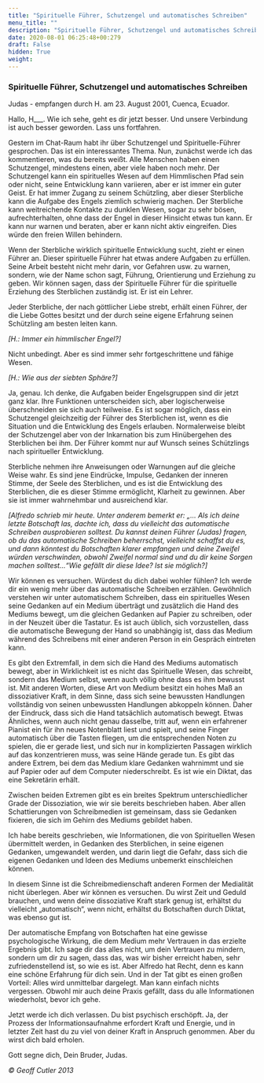 ```yaml
---
title: "Spirituelle Führer, Schutzengel und automatisches Schreiben"
menu_title: ""
description: "Spirituelle Führer, Schutzengel und automatisches Schreiben"
date: 2020-08-01 06:25:48+00:279
draft: False
hidden: True
weight:
---
```

### Spirituelle Führer, Schutzengel und automatisches Schreiben

Judas - empfangen durch H. am 23. August 2001, Cuenca, Ecuador.

Hallo, H___. Wie ich sehe, geht es dir jetzt besser. Und unsere Verbindung ist auch besser geworden. Lass uns fortfahren.

Gestern im Chat-Raum habt ihr über Schutzengel und Spirituelle-Führer gesprochen. Das ist ein interessantes Thema. Nun, zunächst werde ich das kommentieren, was du bereits weißt. Alle Menschen haben einen Schutzengel, mindestens einen, aber viele haben noch mehr. Der Schutzengel kann ein spirituelles Wesen auf dem Himmlischen Pfad sein oder nicht, seine Entwicklung kann variieren, aber er ist immer ein guter Geist. Er hat immer Zugang zu seinem Schützling, aber dieser Sterbliche kann die Aufgabe des Engels ziemlich schwierig machen. Der Sterbliche kann weitreichende Kontakte zu dunklen Wesen, sogar zu sehr bösen, aufrechterhalten, ohne dass der Engel in dieser Hinsicht etwas tun kann. Er kann nur warnen und beraten, aber er kann nicht aktiv eingreifen. Dies würde den freien Willen behindern.

Wenn der Sterbliche wirklich spirituelle Entwicklung sucht, zieht er einen Führer an. Dieser spirituelle Führer hat etwas andere Aufgaben zu erfüllen. Seine Arbeit besteht nicht mehr darin, vor Gefahren usw. zu warnen, sondern, wie der Name schon sagt, Führung, Orientierung und Erziehung zu geben. Wir können sagen, dass der Spirituelle Führer für die spirituelle Erziehung des Sterblichen zuständig ist. Er ist ein Lehrer.

Jeder Sterbliche, der nach göttlicher Liebe strebt, erhält einen Führer, der die Liebe Gottes besitzt und der durch seine eigene Erfahrung seinen Schützling am besten leiten kann.

*[H.: Immer ein himmlischer Engel?]*

Nicht unbedingt. Aber es sind immer sehr fortgeschrittene und fähige Wesen.

*[H.: Wie aus der siebten Sphäre?]*

Ja, genau. Ich denke, die Aufgaben beider Engelsgruppen sind dir jetzt ganz klar. Ihre Funktionen unterscheiden sich, aber logischerweise überschneiden sie sich auch teilweise. Es ist sogar möglich, dass ein Schutzengel gleichzeitig der Führer des Sterblichen ist, wenn es die Situation und die Entwicklung des Engels erlauben. Normalerweise bleibt der Schutzengel aber von der Inkarnation bis zum Hinübergehen des Sterblichen bei ihm. Der Führer kommt nur auf Wunsch seines Schützlings nach spiritueller Entwicklung.

Sterbliche nehmen ihre Anweisungen oder Warnungen auf die gleiche Weise wahr. Es sind jene Eindrücke, Impulse, Gedanken der inneren Stimme, der Seele des Sterblichen, und es ist die Entwicklung des Sterblichen, die es dieser Stimme ermöglicht, Klarheit zu gewinnen. Aber sie ist immer wahrnehmbar und ausreichend klar.

*[Alfredo schrieb mir heute. Unter anderem bemerkt er: „... Als ich deine letzte Botschaft las, dachte ich, dass du vielleicht das automatische Schreiben ausprobieren solltest. Du kannst deinen Führer (Judas) fragen, ob du das automatische Schreiben beherrschst, vielleicht schaffst du es, und dann könntest du Botschaften klarer empfangen und deine Zweifel würden verschwinden, obwohl Zweifel normal sind und du dir keine Sorgen machen solltest...“Wie gefällt dir diese Idee? Ist sie möglich?]*

Wir können es versuchen. Würdest du dich dabei wohler fühlen? Ich werde dir ein wenig mehr über das automatische Schreiben erzählen.
Gewöhnlich verstehen wir unter automatischem Schreiben, dass ein spirituelles Wesen seine Gedanken auf ein Medium überträgt und zusätzlich die Hand des Mediums bewegt, um die gleichen Gedanken auf Papier zu schreiben, oder in der Neuzeit über die Tastatur. Es ist auch üblich, sich vorzustellen, dass die automatische Bewegung der Hand so unabhängig ist, dass das Medium während des Schreibens mit einer anderen Person in ein Gespräch eintreten kann.

Es gibt den Extremfall, in dem sich die Hand des Mediums automatisch bewegt, aber in Wirklichkeit ist es nicht das Spirituelle Wesen, das schreibt, sondern das Medium selbst, wenn auch völlig ohne dass es ihm bewusst ist. Mit anderen Worten, diese Art von Medium besitzt ein hohes Maß an dissoziativer Kraft, in dem Sinne, dass sich seine bewussten Handlungen vollständig von seinen unbewussten Handlungen abkoppeln können. Daher der Eindruck, dass sich die Hand tatsächlich automatisch bewegt. Etwas Ähnliches, wenn auch nicht genau dasselbe, tritt auf, wenn ein erfahrener Pianist ein für ihn neues Notenblatt liest und spielt, und seine Finger automatisch über die Tasten fliegen, um die entsprechenden Noten zu spielen, die er gerade liest, und sich nur in komplizierten Passagen wirklich auf das konzentrieren muss, was seine Hände gerade tun.
Es gibt das andere Extrem, bei dem das Medium klare Gedanken wahrnimmt und sie auf Papier oder auf dem Computer niederschreibt. Es ist wie ein Diktat, das eine Sekretärin erhält.

Zwischen beiden Extremen gibt es ein breites Spektrum unterschiedlicher Grade der Dissoziation, wie wir sie bereits beschrieben haben. Aber allen Schattierungen von Schreibmedien ist gemeinsam, dass sie Gedanken fixieren, die sich im Gehirn des Mediums gebildet haben.

Ich habe bereits geschrieben, wie Informationen, die von Spirituellen Wesen übermittelt werden, in Gedanken des Sterblichen, in seine eigenen Gedanken, umgewandelt werden, und darin liegt die Gefahr, dass sich die eigenen Gedanken und Ideen des Mediums unbemerkt einschleichen können.

In diesem Sinne ist die Schreibmedienschaft anderen Formen der Medialität nicht überlegen. Aber wir können es versuchen. Du wirst Zeit und Geduld brauchen, und wenn deine dissoziative Kraft stark genug ist, erhältst du vielleicht „automatisch“, wenn nicht, erhältst du Botschaften durch Diktat, was ebenso gut ist.

Der automatische Empfang von Botschaften hat eine gewisse psychologische Wirkung, die dem Medium mehr Vertrauen in das erzielte Ergebnis gibt. Ich sage dir das alles nicht, um dein Vertrauen zu mindern, sondern um dir zu sagen, dass das, was wir bisher erreicht haben, sehr zufriedenstellend ist, so wie es ist. Aber Alfredo hat Recht, denn es kann eine schöne Erfahrung für dich sein. Und in der Tat gibt es einen großen Vorteil: Alles wird unmittelbar dargelegt. Man kann einfach nichts vergessen. Obwohl mir auch deine Praxis gefällt, dass du alle Informationen wiederholst, bevor ich gehe.

Jetzt werde ich dich verlassen. Du bist psychisch erschöpft. Ja, der Prozess der Informationsaufnahme erfordert Kraft und Energie, und in letzter Zeit hast du zu viel von deiner Kraft in Anspruch genommen. Aber du wirst dich bald erholen.

Gott segne dich, Dein Bruder, Judas.

*© Geoff Cutler 2013*
